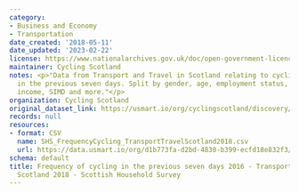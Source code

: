 ```yaml
---
category:
- Business and Economy
- Transportation
date_created: '2018-05-11'
date_updated: '2023-02-22'
license: https://www.nationalarchives.gov.uk/doc/open-government-licence/version/3/
maintainer: Cycling Scotland
notes: <p>"Data from Transport and Travel in Scotland relating to cycling frequency
  in the previous seven days. Split by gender, age, employment status, net household
  income, SIMD and more."</p>
organization: Cycling Scotland
original_dataset_link: https://usmart.io/org/cyclingscotland/discovery/discovery-view-detail/1891331f-7ec1-4d7a-9ad5-4c43bb817ad8
records: null
resources:
- format: CSV
  name: SHS_FrequencyCycling_TransportTravelScotland2018.csv
  url: https://data.usmart.io/org/d1b773fa-d2bd-4830-b399-ecfd18e832f3/resource?resourceGUID=7a097bf0-1a75-4cf2-b4d7-90d6b73aa15e
schema: default
title: Frequency of cycling in the previous seven days 2016 - Transport and Travel
  Scotland 2018 - Scottish Household Survey
---
```

